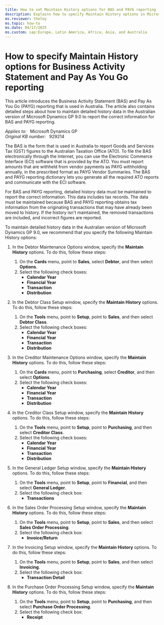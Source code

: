 ```yaml
---
title: How to set Maintain History options for BAS and PAYG reporting
description: Explains how to specify Maintain History options in Microsoft Dynamics GP 9.0. And also contains steps to report the correct information for Business Activity Statement (BAS) and Pay As You Go (PAYG) reporting.
ms.reviewer: theley
ms.topic: how-to
ms.date: 04/17/2025
ms.custom: sap:Europe, Latin America, Africa, Asia, and Australia
---
```

# How to specify Maintain History options for Business Activity Statement and Pay As You Go reporting

This article introduces the Business Activity Statement (BAS) and Pay As You Go (PAYG) reporting that is used in Australia. The article also contains detailed steps about how to maintain detailed history data in the Australian version of Microsoft Dynamics GP 9.0 to report the correct information for BAS and PAYG reporting.

_Applies to:_ &nbsp; Microsoft Dynamics GP  
_Original KB number:_ &nbsp; 929214

The BAS is the form that is used in Australia to report Goods and Services Tax (GST) figures to the Australian Taxation Office (ATO). To file the BAS electronically through the Internet, you can use the Electronic Commerce Interface (ECI) software that is provided by the ATO. You must report amounts that are withheld from vendor payments as PAYG withholding annually, in the prescribed format as PAYG Vendor Summaries. The BAS and PAYG reporting dictionary lets you generate all the required ATO reports and communicate with the ECI software.

For BAS and PAYG reporting, detailed history data must be maintained to report the correct information. This data includes tax records. The data must be maintained because BAS and PAYG reporting obtains tax information from the originating transactions that may have already been moved to history. If the history isn't maintained, the removed transactions are included, and incorrect figures are reported.

To maintain detailed history data in the Australian version of Microsoft Dynamics GP 9.0, we recommend that you specify the following Maintain History options:

1. In the Debtor Maintenance Options window, specify the **Maintain History** options. To do this, follow these steps:

   1. On the **Cards** menu, point to **Sales**, select **Debtor**, and then select **Options**.
   2. Select the following check boxes:
      - **Calendar Year**
      - **Financial Year**
      - **Transaction**
      - **Distribution**

2. In the Debtor Class Setup window, specify the **Maintain History** options. To do this, follow these steps:

   1. On the **Tools** menu, point to **Setup**, point to **Sales**, and then select **Debtor Class**.
   2. Select the following check boxes:
      - **Calendar Year**
      - **Financial Year**
      - **Transaction**
      - **Distribution**
3. In the Creditor Maintenance Options window, specify the **Maintain History** options. To do this, follow these steps:

   1. On the **Cards** menu, point to **Purchasing**, select **Creditor**, and then select **Options**.
   2. Select the following check boxes:
      - **Calendar Year**
      - **Financial Year**
      - **Transaction**
      - **Distribution**
4. In the Creditor Class Setup window, specify the **Maintain History** options. To do this, follow these steps:

   1. On the **Tools** menu, point to **Setup**, point to **Purchasing**, and then select **Creditor Class**.
   2. Select the following check boxes:
      - **Calendar Year**
      - **Financial Year**
      - **Transaction**
      - **Distribution**
5. In the General Ledger Setup window, specify the **Maintain History** options. To do this, follow these steps:

   1. On the **Tools** menu, point to **Setup**, point to **Financial**, and then select **General Ledger**.
   2. Select the following check box:
      - **Transactions**
6. In the Sales Order Processing Setup window, specify the **Maintain History** options. To do this, follow these steps:

   1. On the **Tools** menu, point to **Setup**, point to **Sales**, and then select **Sales Order Processing**.
   2. Select the following check box:
      - **Invoice/Return**
7. In the Invoicing Setup window, specify the **Maintain History** options. To do this, follow these steps:

   1. On the **Tools** menu, point to **Setup**, point to **Sales**, and then select **Invoicing**.
   2. Select the following check box:
      - **Transaction Detail**
8. In the Purchase Order Processing Setup window, specify the **Maintain History** options. To do this, follow these steps:
   1. On the **Tools** menu, point to **Setup**, point to **Purchasing**, and then select **Purchase Order Processing**.
   2. Select the following check box:
      - **Receipt**
